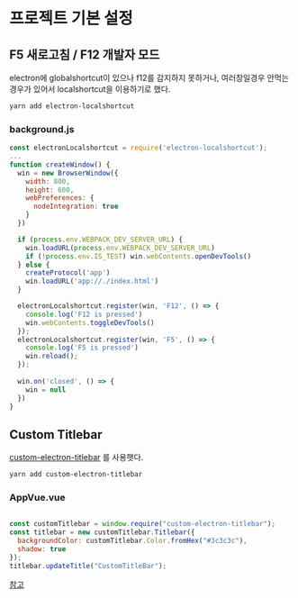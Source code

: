 # 프로젝트 기본 설정

## F5 새로고침 / F12 개발자 모드
electron에 globalshortcut이 있으나 f12를 감지하지 못하거나, 여러창일경우 안먹는 경우가 있어서 localshortcut을 이용하기로 했다.
```sh
yarn add electron-localshortcut
```

### background.js
```js
const electronLocalshortcut = require('electron-localshortcut');
...
function createWindow() {
  win = new BrowserWindow({
    width: 800,
    height: 600,
    webPreferences: {
      nodeIntegration: true
    }
  })

  if (process.env.WEBPACK_DEV_SERVER_URL) {
    win.loadURL(process.env.WEBPACK_DEV_SERVER_URL)
    if (!process.env.IS_TEST) win.webContents.openDevTools()
  } else {
    createProtocol('app')
    win.loadURL('app://./index.html')
  }

  electronLocalshortcut.register(win, 'F12', () => {
    console.log('F12 is pressed')
    win.webContents.toggleDevTools()
  });
  electronLocalshortcut.register(win, 'F5', () => {
    console.log('F5 is pressed')
    win.reload();
  });
  
  win.on('closed', () => {
    win = null
  })
}
```

## Custom Titlebar
[custom-electron-titlebar](https://github.com/AlexTorresSk/custom-electron-titlebar) 를 사용햇다.
```sh
yarn add custom-electron-titlebar
```

### AppVue.vue
```js

const customTitlebar = window.require("custom-electron-titlebar");
const titlebar = new customTitlebar.Titlebar({
  backgroundColor: customTitlebar.Color.fromHex("#3c3c3c"),
  shadow: true
});
titlebar.updateTitle("CustomTitleBar");
```



[참고](https://jsongsong.tistory.com/51)